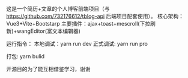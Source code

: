 这是一个简历+文章的个人博客前端项目（与 https://github.com/732176612/tblog-api 后端项目配套使用）。
核心架构：Vue3+Vite+Bootstarp
主要插件：ajax+toast+mescroll(下拉刷新)+wangEditor(富文本编辑器)

运行指令：
本地调试：yarn run dev
正式调试: yarn run pro

打包:
yarn bulid

开源目的为了能互相借鉴学习，谢谢